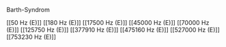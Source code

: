 Barth-Syndrom

[[50 Hz (E)]]
[[180 Hz (E)]]
[[17500 Hz (E)]]
[[45000 Hz (E)]]
[[70000 Hz (E)]]
[[125750 Hz (E)]]
[[377910 Hz (E)]]
[[475160 Hz (E)]]
[[527000 Hz (E)]]
[[753230 Hz (E)]]